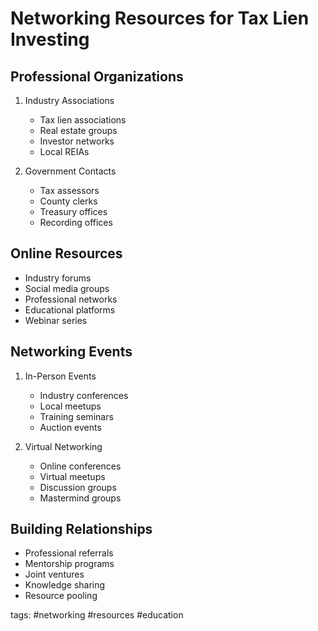 # Networking Resources for Tax Lien Investing

## Professional Organizations
1. Industry Associations
   - Tax lien associations
   - Real estate groups
   - Investor networks
   - Local REIAs

2. Government Contacts
   - Tax assessors
   - County clerks
   - Treasury offices
   - Recording offices

## Online Resources
- Industry forums
- Social media groups
- Professional networks
- Educational platforms
- Webinar series

## Networking Events
1. In-Person Events
   - Industry conferences
   - Local meetups
   - Training seminars
   - Auction events
   
2. Virtual Networking
   - Online conferences
   - Virtual meetups
   - Discussion groups
   - Mastermind groups

## Building Relationships
- Professional referrals
- Mentorship programs
- Joint ventures
- Knowledge sharing
- Resource pooling

tags: #networking #resources #education 